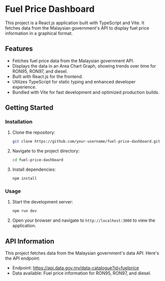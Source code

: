 # Fuel Price Dashboard

This project is a React.js application built with TypeScript and Vite. It fetches data from the Malaysian government's API to display fuel price information in a graphical format.

## Features

- Fetches fuel price data from the Malaysian government API.
- Displays the data in an Area Chart Graph, showing trends over time for RON95, RON97, and diesel.
- Built with React.js for the frontend.
- Utilizes TypeScript for static typing and enhanced developer experience.
- Bundled with Vite for fast development and optimized production builds.

## Getting Started

### Installation

1. Clone the repository:

    ```bash
    git clone https://github.com/your-username/fuel-price-dashboard.git
    ```

2. Navigate to the project directory:

    ```bash
    cd fuel-price-dashboard
    ```

3. Install dependencies:

    ```bash
    npm install
    ```

### Usage

1. Start the development server:

    ```bash
    npm run dev
    ```

2. Open your browser and navigate to `http://localhost:3000` to view the application.

## API Information

This project fetches data from the Malaysian government's data API. Here's the API endpoint:

- Endpoint: https://api.data.gov.my/data-catalogue?id=fuelprice
- Data available: Fuel price information for RON95, RON97, and diesel.
